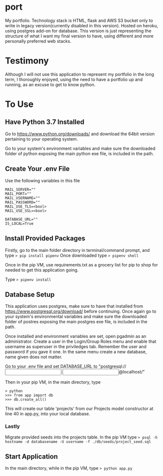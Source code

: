 # port
My portfolio. Technology stack is HTML, flask and AWS S3 bucket only to write in legacy version(currently disabled in this version). Hosted on heroku, using postgres add-on for database. This version is just representing the structure of what I want my final version to have, using different and more personally preferred web stacks.

# Testimony
Although I will not use this application to represent my portfolio in the long term, I thoroughly enjoyed, using the need to have a portfolio up and running, as an excuse to get to know python.

# To Use
## Have Python 3.7 Installed
Go to https://www.python.org/downloads/ and download the 64bit version pertaining to your operating system. 

Go to your system's environment variables and make sure the downloaded folder of python exposing the main python exe file, is included in the path.

## Create Your .env File
Use the following variables in this file
```
MAIL_SERVER=""
MAIL_PORT=""
MAIL_USERNAME=""
MAIL_PASSWORD=""
MAIL_USE_TLS=<bool>
MAIL_USE_SSL=<bool>

DATABASE_URL=""
IS_LOCAL=True
```

## Install Provided Packages
Firstly, go to the main folder directory in terminal/command prompt, and type
```> pip install pipenv```
Once downloaded type 
```> pipenv shell```

Once in the pip VM, use requirements.txt as a grocery list for pip to shop for needed to get this application going. 

Type 
```> pipenv install```

## Database Setup
This application uses postgres, make sure to have that installed from https://www.postgresql.org/download/ before continuing. Once again go to your system's environmental variables and make sure the downloaded folder of postres exposing the main postgres exe file, is included in the path.

Once installed and environment variables are set, open pgadmin as an administrator. Create a user in the Login/Group Roles menu and enable that username as superuser in the priviledges tab. Remember the user and password if you gave it one. In the same menu create a new database, name given does not matter.

Go to your .env file and set DATABASE_URL to "postgresql://<INPUT SUPERUSER>:<INPUT PASSWORD GIVEN>@localhost/<DATABASE NAME>"
  
Then in your pip VM, in the main directory, type 
```
> python
>>> from app import db
>>> db.create_all()
```

This will create our table 'projects' from our Projects model constructor at line 40 in app.py, into your local database.

### Lastly
Migrate provided seeds into the projects table. In the pip VM type
```> psql -h hostname -d databasename -U username -f ./db/seeds/project_seed.sql```

## Start Application
In the main directory, while in the pip VM, type
```> python app.py```
